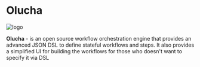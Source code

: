 # Olucha

<img src="https://i.ibb.co/Tqd7586H/logo.png" alt="logo">

**Olucha** - is an open source workflow orchestration engine that provides an advanced JSON DSL to define stateful workflows and steps. It also provides a simplified UI for building the workflows for those who doesn't want to specify it via DSL
